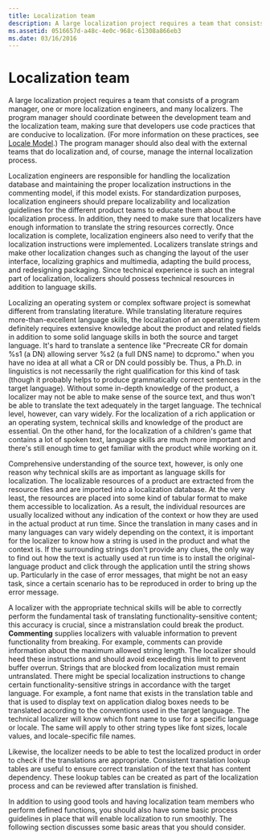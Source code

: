 ```yaml
---
title: Localization team
description: A large localization project requires a team that consists of a program manager, one or more localization engineers, and many localizers.
ms.assetid: 0516657d-a48c-4e0c-968c-61308a866eb3
ms.date: 03/16/2016
---
```

# Localization team

A large localization project requires a team that consists of a program manager, one or more localization engineers, and many localizers.
The program manager should coordinate between the development team and the localization team, making sure that developers use code practices that are conducive to localization.
(For more information on these practices, see [Locale Model](../locale/locale-model.md).)
The program manager should also deal with the external teams that do localization and, of course, manage the internal localization process.

Localization engineers are responsible for handling the localization database and maintaining the proper localization instructions in the commenting model, if this model exists.
For standardization purposes, localization engineers should prepare localizability and localization guidelines for the different product teams to educate them about the localization process.
In addition, they need to make sure that localizers have enough information to translate the string resources correctly.
Once localization is complete, localization engineers also need to verify that the localization instructions were implemented.
Localizers translate strings and make other localization changes such as changing the layout of the user interface, localizing graphics and multimedia, adapting the build process, and redesigning packaging.
Since technical experience is such an integral part of localization, localizers should possess technical resources in addition to language skills.

Localizing an operating system or complex software project is somewhat different from translating literature.
While translating literature requires more-than-excellent language skills, the localization of an operating system definitely requires extensive knowledge about the product and related fields in addition to some solid language skills in both the source and target language.
It's hard to translate a sentence like "Precreate CR for domain %s1 (a DN) allowing server %s2 (a full DNS name) to dcpromo." when you have no idea at all what a CR or DN could possibly be.
Thus, a Ph.D. in linguistics is not necessarily the right qualification for this kind of task (though it probably helps to produce grammatically correct sentences in the target language).
Without some in-depth knowledge of the product, a localizer may not be able to make sense of the source text, and thus won't be able to translate the text adequately in the target language.
The technical level, however, can vary widely.
For the localization of a rich application or an operating system, technical skills and knowledge of the product are essential.
On the other hand, for the localization of a children's game that contains a lot of spoken text, language skills are much more important and there's still enough time to get familiar with the product while working on it.

Comprehensive understanding of the source text, however, is only one reason why technical skills are as important as language skills for localization.
The localizable resources of a product are extracted from the resource files and are imported into a localization database.
At the very least, the resources are placed into some kind of tabular format to make them accessible to localization.
As a result, the individual resources are usually localized without any indication of the context or how they are used in the actual product at run time.
Since the translation in many cases and in many languages can vary widely depending on the context, it is important for the localizer to know how a string is used in the product and what the context is.
If the surrounding strings don't provide any clues, the only way to find out how the text is actually used at run time is to install the original-language product and click through the application until the string shows up.
Particularly in the case of error messages, that might be not an easy task, since a certain scenario has to be reproduced in order to bring up the error message.

A localizer with the appropriate technical skills will be able to correctly perform the fundamental task of translating functionality-sensitive content; this accuracy is crucial, since a mistranslation could break the product.
**Commenting** supplies localizers with valuable information to prevent functionality from breaking.
For example, comments can provide information about the maximum allowed string length.
The localizer should heed these instructions and should avoid exceeding this limit to prevent buffer overrun.
Strings that are blocked from localization must remain untranslated.
There might be special localization instructions to change certain functionality-sensitive strings in accordance with the target language.
For example, a font name that exists in the translation table and that is used to display text on application dialog boxes needs to be translated according to the conventions used in the target language.
The technical localizer will know which font name to use for a specific language or locale.
The same will apply to other string types like font sizes, locale values, and locale-specific file names.

Likewise, the localizer needs to be able to test the localized product in order to check if the translations are appropriate.
Consistent translation lookup tables are useful to ensure correct translation of the text that has content dependency.
These lookup tables can be created as part of the localization process and can be reviewed after translation is finished.

In addition to using good tools and having localization team members who perform defined functions, you should also have some basic process guidelines in place that will enable localization to run smoothly.
The following section discusses some basic areas that you should consider.
